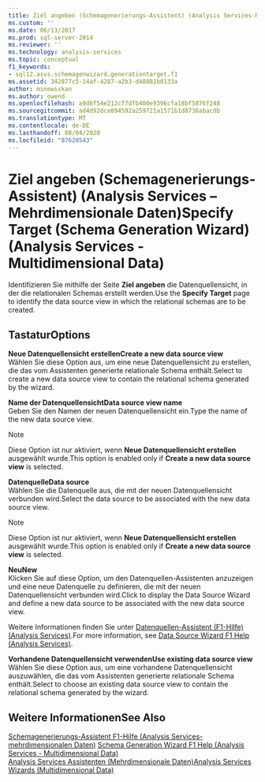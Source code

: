 ```yaml
---
title: Ziel angeben (Schemagenerierungs-Assistent) (Analysis Services-Mehrdimensionale Daten) | Microsoft-Dokumentation
ms.custom: ''
ms.date: 06/13/2017
ms.prod: sql-server-2014
ms.reviewer: ''
ms.technology: analysis-services
ms.topic: conceptual
f1_keywords:
- sql12.asvs.schemagenwizard.generationtarget.f1
ms.assetid: 342877c5-14af-4287-a2b3-d48882b0133a
author: minewiskan
ms.author: owend
ms.openlocfilehash: a9d6f54e212cf7dfb400e9396cfa18bf5876f248
ms.sourcegitcommit: ad4d92dce894592a259721a1571b1d8736abacdb
ms.translationtype: MT
ms.contentlocale: de-DE
ms.lasthandoff: 08/04/2020
ms.locfileid: "87620543"
---
```

# <a name="specify-target-schema-generation-wizard-analysis-services---multidimensional-data"></a><span data-ttu-id="03f36-102">Ziel angeben (Schemagenerierungs-Assistent) (Analysis Services – Mehrdimensionale Daten)</span><span class="sxs-lookup"><span data-stu-id="03f36-102">Specify Target (Schema Generation Wizard) (Analysis Services - Multidimensional Data)</span></span>
  <span data-ttu-id="03f36-103">Identifizieren Sie mithilfe der Seite **Ziel angeben** die Datenquellensicht, in der die relationalen Schemas erstellt werden.</span><span class="sxs-lookup"><span data-stu-id="03f36-103">Use the **Specify Target** page to identify the data source view in which the relational schemas are to be created.</span></span>  
  
## <a name="options"></a><span data-ttu-id="03f36-104">Tastatur</span><span class="sxs-lookup"><span data-stu-id="03f36-104">Options</span></span>  
 <span data-ttu-id="03f36-105">**Neue Datenquellensicht erstellen**</span><span class="sxs-lookup"><span data-stu-id="03f36-105">**Create a new data source view**</span></span>  
 <span data-ttu-id="03f36-106">Wählen Sie diese Option aus, um eine neue Datenquellensicht zu erstellen, die das vom Assistenten generierte relationale Schema enthält.</span><span class="sxs-lookup"><span data-stu-id="03f36-106">Select to create a new data source view to contain the relational schema generated by the wizard.</span></span>  
  
 <span data-ttu-id="03f36-107">**Name der Datenquellensicht**</span><span class="sxs-lookup"><span data-stu-id="03f36-107">**Data source view name**</span></span>  
 <span data-ttu-id="03f36-108">Geben Sie den Namen der neuen Datenquellensicht ein.</span><span class="sxs-lookup"><span data-stu-id="03f36-108">Type the name of the new data source view.</span></span>  
  
> [!NOTE]  
>  <span data-ttu-id="03f36-109">Diese Option ist nur aktiviert, wenn **Neue Datenquellensicht erstellen** ausgewählt wurde.</span><span class="sxs-lookup"><span data-stu-id="03f36-109">This option is enabled only if **Create a new data source view** is selected.</span></span>  
  
 <span data-ttu-id="03f36-110">**Datenquelle**</span><span class="sxs-lookup"><span data-stu-id="03f36-110">**Data source**</span></span>  
 <span data-ttu-id="03f36-111">Wählen Sie die Datenquelle aus, die mit der neuen Datenquellensicht verbunden wird.</span><span class="sxs-lookup"><span data-stu-id="03f36-111">Select the data source to be associated with the new data source view.</span></span>  
  
> [!NOTE]  
>  <span data-ttu-id="03f36-112">Diese Option ist nur aktiviert, wenn **Neue Datenquellensicht erstellen** ausgewählt wurde.</span><span class="sxs-lookup"><span data-stu-id="03f36-112">This option is enabled only if **Create a new data source view** is selected.</span></span>  
  
 <span data-ttu-id="03f36-113">**Neu**</span><span class="sxs-lookup"><span data-stu-id="03f36-113">**New**</span></span>  
 <span data-ttu-id="03f36-114">Klicken Sie auf diese Option, um den Datenquellen-Assistenten anzuzeigen und eine neue Datenquelle zu definieren, die mit der neuen Datenquellensicht verbunden wird.</span><span class="sxs-lookup"><span data-stu-id="03f36-114">Click to display the Data Source Wizard and define a new data source to be associated with the new data source view.</span></span>  
  
 <span data-ttu-id="03f36-115">Weitere Informationen finden Sie unter [Datenquellen-Assistent (F1-Hilfe) &#40;Analysis Services&#41;](data-source-wizard-f1-help-analysis-services.md).</span><span class="sxs-lookup"><span data-stu-id="03f36-115">For more information, see [Data Source Wizard F1 Help &#40;Analysis Services&#41;](data-source-wizard-f1-help-analysis-services.md).</span></span>  
  
 <span data-ttu-id="03f36-116">**Vorhandene Datenquellensicht verwenden**</span><span class="sxs-lookup"><span data-stu-id="03f36-116">**Use existing data source view**</span></span>  
 <span data-ttu-id="03f36-117">Wählen Sie diese Option aus, um eine vorhandene Datenquellensicht auszuwählen, die das vom Assistenten generierte relationale Schema enthält.</span><span class="sxs-lookup"><span data-stu-id="03f36-117">Select to choose an existing data source view to contain the relational schema generated by the wizard.</span></span>  
  
## <a name="see-also"></a><span data-ttu-id="03f36-118">Weitere Informationen</span><span class="sxs-lookup"><span data-stu-id="03f36-118">See Also</span></span>  
 <span data-ttu-id="03f36-119">[Schemagenerierungs-Assistent F1-Hilfe &#40;Analysis Services-mehrdimensionalen Daten&#41;](schema-generation-wizard-f1-help-analysis-services-multidimensional-data.md) </span><span class="sxs-lookup"><span data-stu-id="03f36-119">[Schema Generation Wizard F1 Help &#40;Analysis Services - Multidimensional Data&#41;](schema-generation-wizard-f1-help-analysis-services-multidimensional-data.md) </span></span>  
 [<span data-ttu-id="03f36-120">Analysis Services Assistenten &#40;Mehrdimensionale Daten&#41;</span><span class="sxs-lookup"><span data-stu-id="03f36-120">Analysis Services Wizards &#40;Multidimensional Data&#41;</span></span>](analysis-services-wizards-multidimensional-data.md)  
  
  
